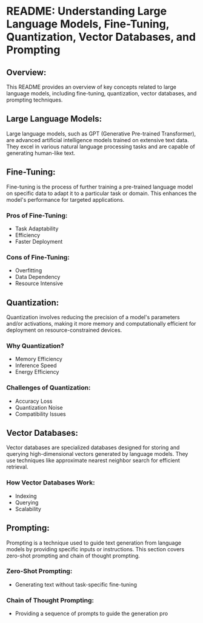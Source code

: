 # README: Understanding Large Language Models, Fine-Tuning, Quantization, Vector Databases, and Prompting

## Overview:
This README provides an overview of key concepts related to large language models, including fine-tuning, quantization, vector databases, and prompting techniques.

## Large Language Models:
Large language models, such as GPT (Generative Pre-trained Transformer), are advanced artificial intelligence models trained on extensive text data. They excel in various natural language processing tasks and are capable of generating human-like text.

## Fine-Tuning:
Fine-tuning is the process of further training a pre-trained language model on specific data to adapt it to a particular task or domain. This enhances the model's performance for targeted applications.

### Pros of Fine-Tuning:
- Task Adaptability
- Efficiency
- Faster Deployment

### Cons of Fine-Tuning:
- Overfitting
- Data Dependency
- Resource Intensive

## Quantization:
Quantization involves reducing the precision of a model's parameters and/or activations, making it more memory and computationally efficient for deployment on resource-constrained devices.

### Why Quantization?
- Memory Efficiency
- Inference Speed
- Energy Efficiency

### Challenges of Quantization:
- Accuracy Loss
- Quantization Noise
- Compatibility Issues

## Vector Databases:
Vector databases are specialized databases designed for storing and querying high-dimensional vectors generated by language models. They use techniques like approximate nearest neighbor search for efficient retrieval.

### How Vector Databases Work:
- Indexing
- Querying
- Scalability

## Prompting:
Prompting is a technique used to guide text generation from language models by providing specific inputs or instructions. This section covers zero-shot prompting and chain of thought prompting.

### Zero-Shot Prompting:
- Generating text without task-specific fine-tuning
### Chain of Thought Prompting:
- Providing a sequence of prompts to guide the generation pro